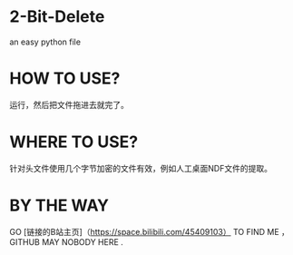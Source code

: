 # 2-Bit-Delete
an easy python file

# HOW TO USE?
  运行，然后把文件拖进去就完了。

# WHERE TO USE?
  针对头文件使用几个字节加密的文件有效，例如人工桌面NDF文件的提取。

# BY THE WAY 
GO [链接的B站主页]（https://space.bilibili.com/45409103） TO FIND ME ， GITHUB MAY NOBODY HERE .
